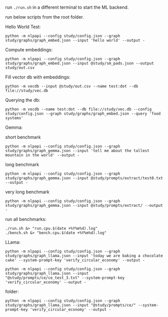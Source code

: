 run `./run.sh` in a different terminal to start the ML backend.

run below scripts from the root folder.

Hello World Test:
```
python -m nlpapi --config study/config.json --graph study/graphs/graph_embed.json --input 'hello world' --output -
```

Compute embeddings:
```
python -m nlpapi --config study/config.json --graph study/graphs/graph_embed.json --input @study/sm_pads.json --output study/out.csv
```

Fill vector db with embeddings:
```
python -m vecdb --input @study/out.csv --name test:dot --db file://study/vec.db
```

Querying the db:
```
python -m vecdb --name test:dot --db file://study/vec.db --config study/config.json --graph study/graphs/graph_embed.json --query 'food systems'
```

Gemma:

short benchmark
```
python -m nlpapi --config study/config.json --graph study/graphs/graph_gemma.json --input 'tell me about the tallest mountain in the world' --output -
```

long benchmark
```
python -m nlpapi --config study/config.json --graph study/graphs/graph_gemma.json --input @study/prompts/extract/test0.txt --output -
```

very long benchmark
```
python -m nlpapi --config study/config.json --graph study/graphs/graph_gemma.json --input @study/prompts/extract/ --output -
```

run all benchmarks:
```
./run.sh &> "run.cpu.$(date +%Y%m%d).log"
./bench.sh &> "bench.cpu.$(date +%Y%m%d).log"
```

LLama:

```
python -m nlpapi --config study/config.json --graph study/graphs/graph_llama.json --input 'today we are baking a chocolate cake' --system-prompt-key 'verify_circular_economy' --output -
```

```
python -m nlpapi --config study/config.json --graph study/graphs/graph_llama.json --input "@study/prompts/ce/ce_test_3.txt" --system-prompt-key 'verify_circular_economy' --output -
```

folder:

```
python -m nlpapi --config study/config.json --graph study/graphs/graph_llama.json --input "@study/prompts/ce/" --system-prompt-key 'verify_circular_economy' --output -
```
